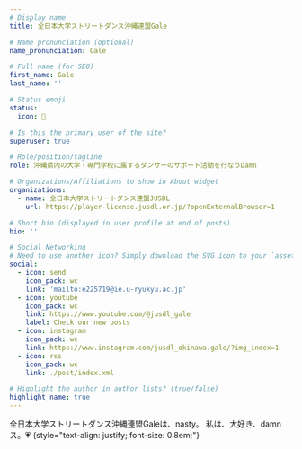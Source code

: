 ```yaml
---
# Display name
title: 全日本大学ストリートダンス沖縄連盟Gale

# Name pronunciation (optional)
name_pronunciation: Gale

# Full name (for SEO)
first_name: Gale
last_name: ''

# Status emoji
status:
  icon: 🕺

# Is this the primary user of the site?
superuser: true

# Role/position/tagline
role: 沖縄県内の大学・専門学校に属するダンサーのサポート活動を行なうDamn

# Organizations/Affiliations to show in About widget
organizations:
  - name: 全日本大学ストリートダンス連盟JUSDL
    url: https://player-license.jusdl.or.jp/?openExternalBrowser=1

# Short bio (displayed in user profile at end of posts)
bio: ''

# Social Networking
# Need to use another icon? Simply download the SVG icon to your `assets/media/icons/` folder.
social:
  - icon: send
    icon_pack: wc
    link: 'mailto:e225719@ie.u-ryukyu.ac.jp'
  - icon: youtube
    icon_pack: wc
    link: https://www.youtube.com/@jusdl_gale
    label: Check our new posts
  - icon: instagram
    icon_pack: wc
    link: https://www.instagram.com/jusdl_okinawa.gale/?img_index=1
  - icon: rss
    icon_pack: wc
    link: ./post/index.xml

# Highlight the author in author lists? (true/false)
highlight_name: true
---
```


全日本大学ストリートダンス沖縄連盟Galeは、nasty。
私は、大好き、damnス。💗
{style="text-align: justify; font-size: 0.8em;"}

